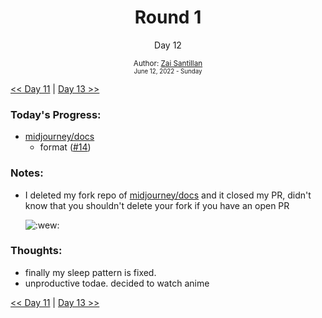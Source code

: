 <div align="center">
  <h1>Round 1</h1>
  <p>Day 12</p>

  <sub>
    Author: <a href="https://github.com/plskz" target="_blank">Zai Santillan</a>
    <br>
    <small>June 12, 2022 - Sunday</small>
  </sub>
</div>

[<< Day 11](day011.md) | [Day 13 >>](day013.md)

### Today's Progress:

- [midjourney/docs](https://github.com/midjourney/docs)
  - format ([#14](https://github.com/midjourney/docs/pull/14))

### Notes:

- I deleted my fork repo of [midjourney/docs](https://github.com/midjourney/docs) and it closed my PR, didn't know that you shouldn't delete your fork if you have an open PR

  ![:wew:](https://cdn.discordapp.com/emojis/1022021157798551572.png?size=56)

### Thoughts:

- finally my sleep pattern is fixed.
- unproductive todae. decided to watch anime

[<< Day 11](day011.md) | [Day 13 >>](day013.md)

